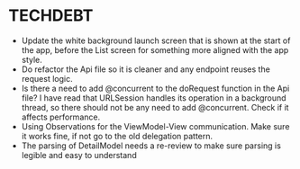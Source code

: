 # TECHDEBT

* Update the white background launch screen that is shown at the start of the app, before the List screen for something more aligned with the app style.
* Do refactor the Api file so it is cleaner and any endpoint reuses the request logic.
* Is there a need to add @concurrent to the doRequest function in the Api file? I have read that URLSession handles its operation in a background thread, so there should not be any need to add @concurrent. Check if it affects performance.
* Using Observations for the ViewModel-View communication. Make sure it works fine, if not go to the old delegation pattern.
* The parsing of DetailModel needs a re-review to make sure parsing is legible and easy to understand